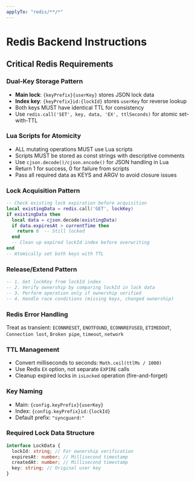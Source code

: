 ```yaml
---
applyTo: "redis/**/*"
---
```


# Redis Backend Instructions

## Critical Redis Requirements

### Dual-Key Storage Pattern

- **Main lock**: `{keyPrefix}{userKey}` stores JSON lock data
- **Index key**: `{keyPrefix}id:{lockId}` stores `userKey` for reverse lookup
- Both keys MUST have identical TTL for consistency
- Use `redis.call('SET', key, data, 'EX', ttlSeconds)` for atomic set-with-TTL

### Lua Scripts for Atomicity

- ALL mutating operations MUST use Lua scripts
- Scripts MUST be stored as const strings with descriptive comments
- Use `cjson.decode()/cjson.encode()` for JSON handling in Lua
- Return 1 for success, 0 for failure from scripts
- Pass all required data as KEYS and ARGV to avoid closure issues

### Lock Acquisition Pattern

```lua
-- Check existing lock expiration before acquisition
local existingData = redis.call('GET', lockKey)
if existingData then
  local data = cjson.decode(existingData)
  if data.expiresAt > currentTime then
    return 0  -- Still locked
  end
  -- Clean up expired lockId index before overwriting
end
-- Atomically set both keys with TTL
```

### Release/Extend Pattern

```lua
-- 1. Get lockKey from lockId index
-- 2. Verify ownership by comparing lockId in lock data
-- 3. Perform operation only if ownership verified
-- 4. Handle race conditions (missing keys, changed ownership)
```

### Redis Error Handling

Treat as transient: `ECONNRESET`, `ENOTFOUND`, `ECONNREFUSED`, `ETIMEDOUT`, `Connection lost`, `Broken pipe`, `timeout`, `network`

### TTL Management

- Convert milliseconds to seconds: `Math.ceil(ttlMs / 1000)`
- Use Redis `EX` option, not separate `EXPIRE` calls
- Cleanup expired locks in `isLocked` operation (fire-and-forget)

### Key Naming

- Main: `{config.keyPrefix}{userKey}`
- Index: `{config.keyPrefix}id:{lockId}`
- Default prefix: `"syncguard:"`

### Required Lock Data Structure

```typescript
interface LockData {
  lockId: string; // For ownership verification
  expiresAt: number; // Millisecond timestamp
  createdAt: number; // Millisecond timestamp
  key: string; // Original user key
}
```
